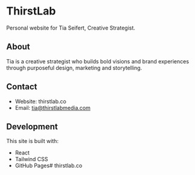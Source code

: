 # ThirstLab

Personal website for Tia Seifert, Creative Strategist.

## About
Tia is a creative strategist who builds bold visions and brand experiences through purposeful design, marketing and storytelling.

## Contact
- Website: thirstlab.co
- Email: tia@thirstlabmedia.com

## Development
This site is built with:
- React
- Tailwind CSS
- GitHub Pages# thirstlab.co
